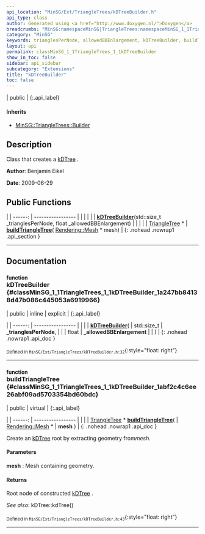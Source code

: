 ```yaml
---
api_location: "MinSG/Ext/TriangleTrees/kDTreeBuilder.h"
api_type: class
author: Generated using <a href="http://www.doxygen.nl/">Doxygen</a>
breadcrumbs: "MinSG:namespaceMinSG|TriangleTrees:namespaceMinSG_1_1TriangleTrees"
category: "MinSG"
keywords: trianglesPerNode, allowedBBEnlargement, kDTreeBuilder, buildTriangleTree
layout: api
permalink: classMinSG_1_1TriangleTrees_1_1kDTreeBuilder
show_in_toc: false
sidebar: api_sidebar
subcategory: "Extensions"
title: "kDTreeBuilder"
toc: false
---
```


| public |
{:.api_label}

#### Inherits

* [MinSG::TriangleTrees::Builder](classMinSG_1_1TriangleTrees_1_1Builder)


## Description



Class that creates a [kDTree](classMinSG_1_1TriangleTrees_1_1kDTree) .



**Author**: Benjamin Eikel



**Date**: 2009-06-29





## Public Functions

|
| ------: | ----------------- |
|  | |
|  | **[kDTreeBuilder](#classMinSG_1_1TriangleTrees_1_1kDTreeBuilder_1a247bb84138d47b086c445053a6919966)**(std::size_t _trianglesPerNode, float _allowedBBEnlargement) |
|  | |
| [TriangleTree](classMinSG_1_1TriangleTrees_1_1TriangleTree) * | **[buildTriangleTree](#classMinSG_1_1TriangleTrees_1_1kDTreeBuilder_1abf2c4c6ee26abf09ad5703354bd60bdc)**( [Rendering::Mesh](classRendering_1_1Mesh) * mesh) |
{: .nohead .nowrap1 .api_section }


-------------------------------------------------------------------

## Documentation

### <small>function</small><br/> kDTreeBuilder {#classMinSG_1_1TriangleTrees_1_1kDTreeBuilder_1a247bb84138d47b086c445053a6919966}

| public | inline | explicit |
{:.api_label}

|
| ------: | ----------------- |
|  |
|  **[kDTreeBuilder](#classMinSG_1_1TriangleTrees_1_1kDTreeBuilder_1a247bb84138d47b086c445053a6919966)**( | std::size_t | **_trianglesPerNode**, |
| | float | **_allowedBBEnlargement** |
|   ) |
{: .nohead .nowrap1 .api_doc }





<sub>Defined in `MinSG/Ext/TriangleTrees/kDTreeBuilder.h:32`</sub>{:style="float: right"}

-------------------------------------------------------------------

### <small>function</small><br/> buildTriangleTree {#classMinSG_1_1TriangleTrees_1_1kDTreeBuilder_1abf2c4c6ee26abf09ad5703354bd60bdc}

| public | virtual |
{:.api_label}

|
| ------: | ----------------- |
|  |
| [TriangleTree](classMinSG_1_1TriangleTrees_1_1TriangleTree) * **[buildTriangleTree](#classMinSG_1_1TriangleTrees_1_1kDTreeBuilder_1abf2c4c6ee26abf09ad5703354bd60bdc)**( |  [Rendering::Mesh](classRendering_1_1Mesh) * | **mesh** ) |
{: .nohead .nowrap1 .api_doc }



Create an [kDTree](classMinSG_1_1TriangleTrees_1_1kDTree) root by extracting geometry from*mesh*.


#### Parameters
**mesh**
:  Mesh containing geometry.




#### Returns
Root node of constructed [kDTree](classMinSG_1_1TriangleTrees_1_1kDTree) .



*See also*: kDTree::kdTree()





<sub>Defined in `MinSG/Ext/TriangleTrees/kDTreeBuilder.h:43`</sub>{:style="float: right"}

-------------------------------------------------------------------

